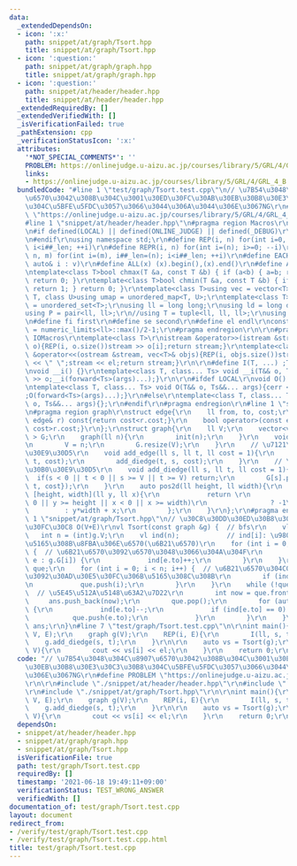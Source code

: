 ```yaml
---
data:
  _extendedDependsOn:
  - icon: ':x:'
    path: snippet/at/graph/Tsort.hpp
    title: snippet/at/graph/Tsort.hpp
  - icon: ':question:'
    path: snippet/at/graph/graph.hpp
    title: snippet/at/graph/graph.hpp
  - icon: ':question:'
    path: snippet/at/header/header.hpp
    title: snippet/at/header/header.hpp
  _extendedRequiredBy: []
  _extendedVerifiedWith: []
  _isVerificationFailed: true
  _pathExtension: cpp
  _verificationStatusIcon: ':x:'
  attributes:
    '*NOT_SPECIAL_COMMENTS*': ''
    PROBLEM: https://onlinejudge.u-aizu.ac.jp/courses/library/5/GRL/4/GRL_4_B
    links:
    - https://onlinejudge.u-aizu.ac.jp/courses/library/5/GRL/4/GRL_4_B
  bundledCode: "#line 1 \"test/graph/Tsort.test.cpp\"\n// \u7B54\u3048\u304C\u8907\
    \u6570\u3042\u308B\u304C\u3001\u30ED\u30FC\u30AB\u30EB\u30B8\u30E3\u30C3\u30B8\
    \u304C\u5BFE\u5FDC\u3057\u3066\u3044\u306A\u3044\u306E\u3067NG\r\n#define PROBLEM\
    \ \"https://onlinejudge.u-aizu.ac.jp/courses/library/5/GRL/4/GRL_4_B\"\r\n\r\n\
    #line 1 \"snippet/at/header/header.hpp\"\n#pragma region Macros\r\n#include <bits/stdc++.h>\r\
    \n#if defined(LOCAL) || defined(ONLINE_JUDGE) || defined(_DEBUG)\r\n#include <atcoder/all>\r\
    \n#endif\r\nusing namespace std;\r\n#define REP(i, n) for(int i=0, i##_len=(n);\
    \ i<i##_len; ++i)\r\n#define REPR(i, n) for(int i=(n); i>=0; --i)\r\n#define FOR(i,\
    \ n, m) for(int i=(m), i##_len=(n); i<i##_len; ++i)\r\n#define EACH(i, v) for(const\
    \ auto& i : v)\r\n#define ALL(x) (x).begin(),(x).end()\r\n#define ALLR(x) (x).rbegin(),(x).rend()\r\
    \ntemplate<class T>bool chmax(T &a, const T &b) { if (a<b) { a=b; return 1; }\
    \ return 0; }\r\ntemplate<class T>bool chmin(T &a, const T &b) { if (b<a) { a=b;\
    \ return 1; } return 0; }\r\ntemplate<class T>using vec = vector<T>;\r\ntemplate<class\
    \ T, class U>using umap = unordered_map<T, U>;\r\ntemplate<class T>using uset\
    \ = unordered_set<T>;\r\nusing ll = long long;\r\nusing ld = long double;\r\n\
    using P = pair<ll, ll>;\r\n//using T = tuple<ll, ll, ll>;\r\nusing vl = vec<ll>;\r\
    \n#define fi first\r\n#define se second\r\n#define el endl\r\nconstexpr ll INF\
    \ = numeric_limits<ll>::max()/2-1;\r\n#pragma endregion\r\n\r\n#pragma region\
    \ IOMacros\r\ntemplate<class T>\r\nistream &operator>>(istream &stream, vec<T>&\
    \ o){REP(i, o.size())stream >> o[i];return stream;}\r\ntemplate<class T>\r\nostream\
    \ &operator<<(ostream &stream, vec<T>& objs){REP(i, objs.size())stream << objs[i]\
    \ << \" \";stream << el;return stream;}\r\n\r\n#define I(T, ...) ;T __VA_ARGS__;__i(__VA_ARGS__);\r\
    \nvoid __i() {}\r\ntemplate<class T, class... Ts> void __i(T&& o, Ts&&... args){cin\
    \ >> o;__i(forward<Ts>(args)...);}\r\n\r\n#ifdef LOCAL\r\nvoid O() {cerr << el;}\r\
    \ntemplate<class T, class... Ts> void O(T&& o, Ts&&... args){cerr << o << \" \"\
    ;O(forward<Ts>(args)...);}\r\n#else\r\ntemplate<class T, class... Ts> void O(T&&\
    \ o, Ts&&... args){};\r\n#endif\r\n#pragma endregion\r\n#line 1 \"snippet/at/graph/graph.hpp\"\
    \n#pragma region graph\r\nstruct edge{\r\n    ll from, to, cost;\r\n    bool operator<(const\
    \ edge& r) const{return cost<r.cost;}\r\n    bool operator>(const edge& r) const{return\
    \ cost>r.cost;}\r\n};\r\nstruct graph{\r\n    ll V;\r\n    vector<vector<edge>\
    \ > G;\r\n    graph(ll n){\r\n        init(n);\r\n    }\r\n    void init(ll n){\r\
    \n        V = n;\r\n        G.resize(V);\r\n    }\r\n    // \u7121\u5411\u30B0\
    \u30E9\u30D5\r\n    void add_edge(ll s, ll t, ll cost = 1){\r\n        add_diedge(s,\
    \ t, cost);\r\n        add_diedge(t, s, cost);\r\n    }\r\n    // \u6709\u5411\
    \u30B0\u30E9\u30D5\r\n    void add_diedge(ll s, ll t, ll cost = 1){\r\n      \
    \  if(s < 0 || t < 0 || s >= V || t >= V) return;\r\n        G[s].push_back({s,\
    \ t, cost});\r\n    }\r\n    auto pos2d(ll height, ll width){\r\n        return\
    \ [height, width](ll y, ll x){\r\n            return \r\n                (y <\
    \ 0 || y >= height || x < 0 || x >= width)\r\n                ? -1\r\n       \
    \         : y*width + x;\r\n        };\r\n    }\r\n};\r\n#pragma endregion\n#line\
    \ 1 \"snippet/at/graph/Tsort.hpp\"\n// \u30C8\u30DD\u30ED\u30B8\u30AB\u30EB\u30BD\
    \u30FC\u30C8 O(V+E)\r\nvl Tsort(const graph &g) {  // bfs\r\n    vl ans;\r\n \
    \   int n = (int)g.V;\r\n    vl ind(n);            // ind[i]: \u9802\u70B9i\u306B\
    \u5165\u308B\u8FBA\u306E\u6570(\u6B21\u6570)\r\n    for (int i = 0; i < n; i++)\
    \ {  // \u6B21\u6570\u3092\u6570\u3048\u3066\u304A\u304F\r\n        for (auto\
    \ e : g.G[i]) {\r\n            ind[e.to]++;\r\n        }\r\n    }\r\n    queue<int>\
    \ que;\r\n    for (int i = 0; i < n; i++) {  // \u6B21\u6570\u304C0\u306E\u70B9\
    \u3092\u30AD\u30E5\u30FC\u306B\u5165\u308C\u308B\r\n        if (ind[i] == 0) {\r\
    \n            que.push(i);\r\n        }\r\n    }\r\n    while (!que.empty()) {\
    \  // \u5E45\u512A\u5148\u63A2\u7D22\r\n        int now = que.front();\r\n   \
    \     ans.push_back(now);\r\n        que.pop();\r\n        for (auto e : g.G[now])\
    \ {\r\n            ind[e.to]--;\r\n            if (ind[e.to] == 0) {\r\n     \
    \           que.push(e.to);\r\n            }\r\n        }\r\n    }\r\n    return\
    \ ans;\r\n}\n#line 7 \"test/graph/Tsort.test.cpp\"\n\r\nint main(){\r\n    I(ll,\
    \ V, E);\r\n    graph g(V);\r\n    REP(i, E){\r\n        I(ll, s, t);\r\n    \
    \    g.add_diedge(s, t);\r\n    }\r\n\r\n    auto vs = Tsort(g);\r\n    REP(i,\
    \ V){\r\n        cout << vs[i] << el;\r\n    }\r\n    return 0;\r\n}\n"
  code: "// \u7B54\u3048\u304C\u8907\u6570\u3042\u308B\u304C\u3001\u30ED\u30FC\u30AB\
    \u30EB\u30B8\u30E3\u30C3\u30B8\u304C\u5BFE\u5FDC\u3057\u3066\u3044\u306A\u3044\
    \u306E\u3067NG\r\n#define PROBLEM \"https://onlinejudge.u-aizu.ac.jp/courses/library/5/GRL/4/GRL_4_B\"\
    \r\n\r\n#include \"./snippet/at/header/header.hpp\"\r\n#include \"./snippet/at/graph/graph.hpp\"\
    \r\n#include \"./snippet/at/graph/Tsort.hpp\"\r\n\r\nint main(){\r\n    I(ll,\
    \ V, E);\r\n    graph g(V);\r\n    REP(i, E){\r\n        I(ll, s, t);\r\n    \
    \    g.add_diedge(s, t);\r\n    }\r\n\r\n    auto vs = Tsort(g);\r\n    REP(i,\
    \ V){\r\n        cout << vs[i] << el;\r\n    }\r\n    return 0;\r\n}"
  dependsOn:
  - snippet/at/header/header.hpp
  - snippet/at/graph/graph.hpp
  - snippet/at/graph/Tsort.hpp
  isVerificationFile: true
  path: test/graph/Tsort.test.cpp
  requiredBy: []
  timestamp: '2021-06-18 19:49:11+09:00'
  verificationStatus: TEST_WRONG_ANSWER
  verifiedWith: []
documentation_of: test/graph/Tsort.test.cpp
layout: document
redirect_from:
- /verify/test/graph/Tsort.test.cpp
- /verify/test/graph/Tsort.test.cpp.html
title: test/graph/Tsort.test.cpp
---
```

